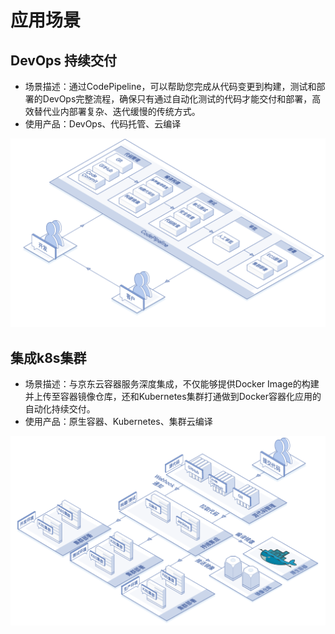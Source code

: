 # 应用场景
## DevOps 持续交付
* 场景描述：通过CodePipeline，可以帮助您完成从代码变更到构建，测试和部署的DevOps完整流程，确保只有通过自动化测试的代码才能交付和部署，高效替代业内部署复杂、迭代缓慢的传统方式。
* 使用产品：DevOps、代码托管、云编译

![](../../../../image/codepipeline/Scenarios-devops.png)

## 集成k8s集群

* 场景描述：与京东云容器服务深度集成，不仅能够提供Docker Image的构建并上传至容器镜像仓库，还和Kubernetes集群打通做到Docker容器化应用的自动化持续交付。
* 使用产品：原生容器、Kubernetes、集群云编译

![](../../../../image/codepipeline/Scenarios-k8s.png)
